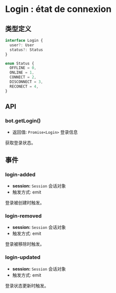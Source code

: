# Login : état de connexion

## 类型定义

```ts
interface Login {
  user?: User
  status?: Status
}

enum Status {
  OFFLINE = 0,
  ONLINE = 1,
  CONNECT = 2,
  DISCONNECT = 3,
  RECONECT = 4,
}
```

## API

### bot.getLogin()

- 返回值: `Promise<Login>` 登录信息

获取登录状态。

## 事件

### login-added

- **session:** `Session` 会话对象
- 触发方式: emit

登录被创建时触发。

### login-removed

- **session:** `Session` 会话对象
- 触发方式: emit

登录被移除时触发。

### login-updated

- **session:** `Session` 会话对象
- 触发方式: emit

登录状态更新时触发。
